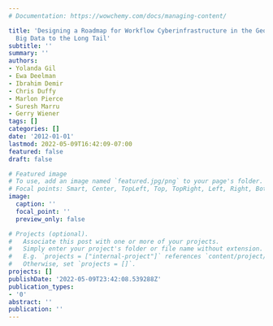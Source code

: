 ```yaml
---
# Documentation: https://wowchemy.com/docs/managing-content/

title: 'Designing a Roadmap for Workflow Cyberinfrastructure in the Geosciences: From
  Big Data to the Long Tail'
subtitle: ''
summary: ''
authors:
- Yolanda Gil
- Ewa Deelman
- Ibrahim Demir
- Chris Duffy
- Marlon Pierce
- Suresh Marru
- Gerry Wiener
tags: []
categories: []
date: '2012-01-01'
lastmod: 2022-05-09T16:42:09-07:00
featured: false
draft: false

# Featured image
# To use, add an image named `featured.jpg/png` to your page's folder.
# Focal points: Smart, Center, TopLeft, Top, TopRight, Left, Right, BottomLeft, Bottom, BottomRight.
image:
  caption: ''
  focal_point: ''
  preview_only: false

# Projects (optional).
#   Associate this post with one or more of your projects.
#   Simply enter your project's folder or file name without extension.
#   E.g. `projects = ["internal-project"]` references `content/project/deep-learning/index.md`.
#   Otherwise, set `projects = []`.
projects: []
publishDate: '2022-05-09T23:42:08.539288Z'
publication_types:
- '0'
abstract: ''
publication: ''
---
```

